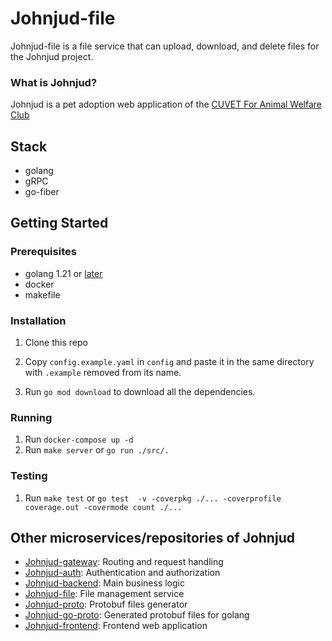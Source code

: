 # Johnjud-file

Johnjud-file is a file service that can upload, download, and delete files for the Johnjud project.

### What is Johnjud?
Johnjud is a pet adoption web application of the [CUVET For Animal Welfare Club](https://www.facebook.com/CUVETforAnimalWelfareClub)

## Stack

-   golang
-   gRPC
-   go-fiber

## Getting Started

### Prerequisites

-   golang 1.21 or [later](https://go.dev)
-   docker
-   makefile

### Installation

1. Clone this repo
2. Copy `config.example.yaml` in `config` and paste it in the same directory with `.example` removed from its name.

3. Run `go mod download` to download all the dependencies.

### Running
1. Run `docker-compose up -d`
2. Run `make server` or `go run ./src/.`

### Testing
1. Run `make test` or `go test  -v -coverpkg ./... -coverprofile coverage.out -covermode count ./...`

## Other microservices/repositories of Johnjud
-  [Johnjud-gateway](https://github.com/isd-sgcu/johnjud-gateway): Routing and request handling
-  [Johnjud-auth](https://github.com/isd-sgcu/johnjud-auth): Authentication and authorization
-  [Johnjud-backend](https://github.com/isd-sgcu/johnjud-backend): Main business logic
-  [Johnjud-file](https://github.com/isd-sgcu/johnjud-file): File management service
- [Johnjud-proto](https://github.com/isd-sgcu/johnjud-proto): Protobuf files generator
- [Johnjud-go-proto](https://github.com/isd-sgcu/johnjud-go-proto): Generated protobuf files for golang
-  [Johnjud-frontend](https://github.com/isd-sgcu/johnjud-frontend): Frontend web application
